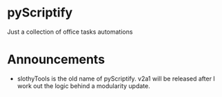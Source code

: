 # pyScriptify
Just a collection of office tasks automations

# Announcements
- slothyTools is the old name of pyScriptify. v2a1 will be released after I work out the logic behind a modularity update.
